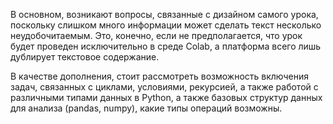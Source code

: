 В основном, возникают вопросы, связанные с дизайном самого урока, поскольку слишком много информации может сделать текст несколько неудобочитаемым. Это, конечно, если не предполагается, что урок будет проведен исключительно в среде Colab, а платформа всего лишь дублирует текстовое содержание.

В качестве дополнения, стоит рассмотреть возможность включения задач, связанных с циклами, условиями, рекурсией, а также работой с различными типами данных в Python, а также базовых структур данных для анализа (pandas, numpy), какие типы операций возможны.